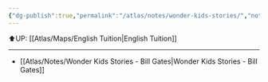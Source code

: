 ```yaml
---
{"dg-publish":true,"permalink":"/atlas/notes/wonder-kids-stories/","noteIcon":""}
---
```


⬆️UP: [[Atlas/Maps/English Tuition\|English Tuition]]

---

- [[Atlas/Notes/Wonder Kids Stories - Bill Gates\|Wonder Kids Stories - Bill Gates]]
